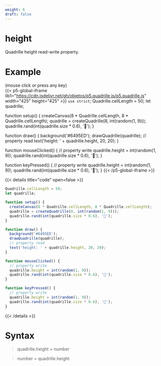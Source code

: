 ```yaml
---
weight: 6
draft: false
---
```


# height

Quadrille height read-write property.

# Example

(mouse click or press any key)  
{{< p5-global-iframe lib1="https://cdn.jsdelivr.net/gh/objetos/p5.quadrille.js/p5.quadrille.js" width="425" height="425" >}}
`use strict`;
Quadrille.cellLength = 50;
let quadrille;

function setup() {
  createCanvas(8 * Quadrille.cellLength, 8 * Quadrille.cellLength);
  quadrille = createQuadrille(8, int(random(1, 9)));
  quadrille.rand(int(quadrille.size * 0.6), '🐒');
}

function draw() {
  background('#6495ED');
  drawQuadrille(quadrille);
  // property read
  text('height: ' + quadrille.height, 20, 20);
}

function mouseClicked() {
  // property write
  quadrille.height = int(random(1, 9));
  quadrille.rand(int(quadrille.size * 0.6), '🐒');
}

function keyPressed() {
  // property write
  quadrille.height = int(random(1, 9));
  quadrille.rand(int(quadrille.size * 0.6), '🐒');
}
{{< /p5-global-iframe >}}

{{< details title="code" open=false >}}
```js
Quadrille.cellLength = 50;
let quadrille;

function setup() {
  createCanvas(8 * Quadrille.cellLength, 8 * Quadrille.cellLength);
  quadrille = createQuadrille(8, int(random(1, 9)));
  quadrille.rand(int(quadrille.size * 0.6), '🐒');
}

function draw() {
  background('#6495ED');
  drawQuadrille(quadrille);
  // property read
  text('height: ' + quadrille.height, 20, 20);
}

function mouseClicked() {
  // property write
  quadrille.height = int(random(1, 9));
  quadrille.rand(int(quadrille.size * 0.6), '🐒');
}

function keyPressed() {
  // property write
  quadrille.height = int(random(1, 9));
  quadrille.rand(int(quadrille.size * 0.6), '🐒');
}
```
{{< /details >}}

# Syntax

> quadrille.height = number

> number = quadrille.height